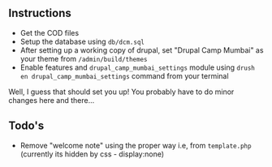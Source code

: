 ## Instructions

* Get the COD files
* Setup the database using `db/dcm.sql`
* After setting up a working copy of drupal, set "Drupal Camp Mumbai" as your theme from `/admin/build/themes`
* Enable features and `drupal_camp_mumbai_settings` module using `drush en drupal_camp_mumbai_settings` command from your terminal

Well, I guess that should set you up! You probably have to do minor changes here and there...

## Todo's
* Remove "welcome note" using the proper way i.e, from `template.php` (currently its hidden by css - display:none)

